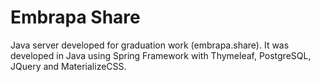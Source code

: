 # Embrapa Share

Java server developed for graduation work (embrapa.share). It was developed in Java using Spring Framework with Thymeleaf, PostgreSQL, JQuery and MaterializeCSS. 
